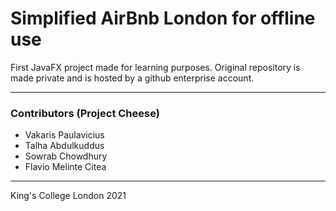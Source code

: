 # Simplified AirBnb London for offline use

First JavaFX project made for learning purposes. Original repository is made private and is hosted by a github enterprise account.

*** 

### Contributors (Project Cheese)

* Vakaris Paulavicius
* Talha Abdulkuddus
* Sowrab Chowdhury
* Flavio Melinte Citea

***

King's College London    2021


